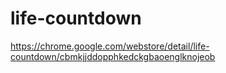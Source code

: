 # life-countdown
https://chrome.google.com/webstore/detail/life-countdown/cbmkjjddopphkedckgbaoenglknojeob
